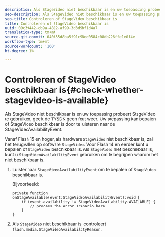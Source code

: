 ```yaml
---
description: Als StageVideo niet beschikbaar is en uw toepassing probeert StageVideo te gebruiken, geeft de TVSDK geen fout weer. Uw toepassing kan bepalen of StageVideo beschikbaar is door te luisteren naar de StageVideoAvailabilityEvent.
seo-description: Als StageVideo niet beschikbaar is en uw toepassing probeert StageVideo te gebruiken, geeft de TVSDK geen fout weer. Uw toepassing kan bepalen of StageVideo beschikbaar is door te luisteren naar de StageVideoAvailabilityEvent.
seo-title: Controleren of StageVideo beschikbaar is
title: Controleren of StageVideo beschikbaar is
uuid: 09c39442-cb9a-4892-af99-3d3d9bf1d4a7
translation-type: tm+mt
source-git-commit: 040655d8ba5f91c98ed0584c08db226ffe1e0f4e
workflow-type: tm+mt
source-wordcount: '160'
ht-degree: 1%

---
```



# Controleren of StageVideo beschikbaar is{#check-whether-stagevideo-is-available}

Als StageVideo niet beschikbaar is en uw toepassing probeert StageVideo te gebruiken, geeft de TVSDK geen fout weer. Uw toepassing kan bepalen of StageVideo beschikbaar is door te luisteren naar de StageVideoAvailabilityEvent.

Vanaf Flash 15 en hoger, als hardware `StageVideo` niet beschikbaar is, zal het terugvallen op software `StageVideo`. Voor Flash 14 en eerder kunt u bepalen of `StageVideo` beschikbaar is. Als `StageVideo` niet beschikbaar is, kunt u `StageVideoAvailabilityEvent` gebruiken om te begrijpen waarom het niet beschikbaar is.

1. Luister naar `StageVideoAvailabilityEvent` om te bepalen of `StageVideo` beschikbaar is.

   Bijvoorbeeld:

   ```
   private function onStageAvailable(event:StageVideoAvailabilityEvent):void {
       if (event.availability != StageVideoAvailability.AVAILABLE) {
           // process the error scenario here
       }
   }
   ```

1. Als `StageVideo` niet beschikbaar is, controleert `flash.media.StageVideoAvailabilityReason`.
